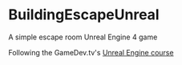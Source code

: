 # BuildingEscapeUnreal

A simple escape room Unreal Engine 4 game

Following the GameDev.tv's [Unreal Engine course](https://www.udemy.com/course/unrealcourse/)
